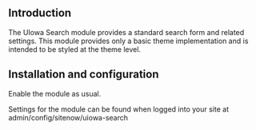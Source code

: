 ## Introduction

The UIowa Search module provides a standard search form and related settings. This module provides only a basic theme implementation and is intended to be styled at the theme level.


## Installation and configuration

Enable the module as usual.

Settings for the module can be found when logged into your site at admin/config/sitenow/uiowa-search
